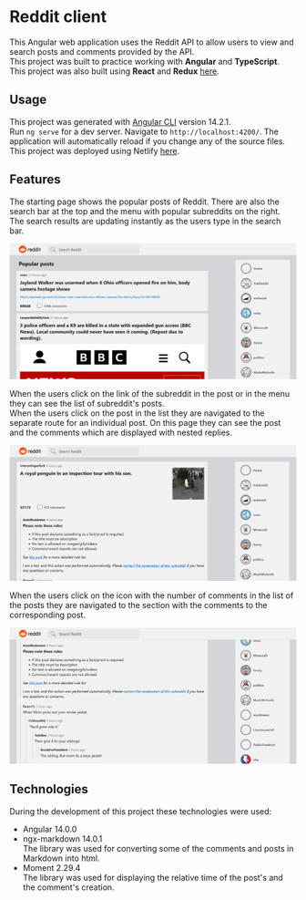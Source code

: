 # Reddit client
This Angular web application uses the Reddit API to allow users to view and search posts and comments provided by the API.\
This project was built to practice working with **Angular** and **TypeScript**.\
This project was also built using **React** and **Redux** [here](https://github.com/makarovangelika/reddit-client).
## Usage
This project was generated with [Angular CLI](https://github.com/angular/angular-cli) version 14.2.1.\
Run `ng serve` for a dev server. Navigate to `http://localhost:4200/`. The application will automatically reload if you change any of the source files.\
This project was deployed using Netlify [here](https://reddit-client-angular.netlify.app/).
## Features
The starting page shows the popular posts of Reddit. There are also the search bar at the top and the menu with popular subreddits on the right.\
The search results are updating instantly as the users type in the search bar.

![The starting page of the project](src/assets/reddit-screenshot.png)

When the users click on the link of the subreddit in the post or in the menu they can see the list of subreddit's posts.\
When the users click on the post in the list they are navigated to the separate route for an individual post. On this page they can see the post and the comments which are displayed with nested replies.

![The page with the post](src/assets/post-screenshot.png)

When the users click on the icon with the number of comments in the list of the posts they are navigated to the section with the comments to the corresponding post.

![Comments to the post](src/assets/comments-screenshot.png)
## Technologies
During the development of this project these technologies were used:
* Angular 14.0.0
* ngx-markdown 14.0.1\
The library was used for converting some of the comments and posts in Markdown into html.
* Moment 2.29.4\
The library was used for displaying the relative time of the post's and the comment's creation.